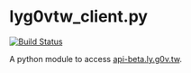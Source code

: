 lyg0vtw_client.py
=================

[![Build Status](https://travis-ci.org/zonble/lyg0vtw_client.py.png?branch=master)](https://travis-ci.org/zonble/lyg0vtw_client.py)

A python module to access [api-beta.ly.g0v.tw](http://api-beta.ly.g0v.tw).

